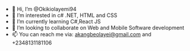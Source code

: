 - 👋 Hi, I’m @Okikiolayemi94
- 👀 I’m interested in c# .NET, HTML and CSS
- 🌱 I’m currently learning C#,React JS
- 💞️ I’m looking to collaborate on Web and Mobile Software development
- 📫 You can reach me via: akangbeolayei@gmail.com and +2348131181106

<!---
Okikiolayemi94/Okikiolayemi94 is a ✨ special ✨ repository because its `README.md` (this file) appears on your GitHub profile.
You can click the Preview link to take a look at your changes.
--->
